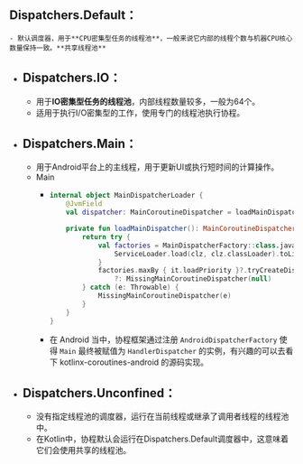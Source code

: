 ## Dispatchers.Default：
	- 默认调度器，用于**CPU密集型任务的线程池**，一般来说它内部的线程个数与机器CPU核心数量保持一致。**共享线程池**
- ## Dispatchers.IO：
	- 用于**IO密集型任务的线程池**，内部线程数量较多，一般为64个。
	- 适用于执行I/O密集型的工作，使用专门的线程池执行协程。
- ## Dispatchers.Main：
	- 用于Android平台上的主线程，用于更新UI或执行短时间的计算操作。
	- Main
		- ```kotlin
		  internal object MainDispatcherLoader {
		      @JvmField
		      val dispatcher: MainCoroutineDispatcher = loadMainDispatcher()
		  
		      private fun loadMainDispatcher(): MainCoroutineDispatcher {
		          return try {
		              val factories = MainDispatcherFactory::class.java.let { clz ->
		                  ServiceLoader.load(clz, clz.classLoader).toList()
		              }
		              factories.maxBy { it.loadPriority }?.tryCreateDispatcher(factories)
		                  ?: MissingMainCoroutineDispatcher(null)
		          } catch (e: Throwable) {
		              MissingMainCoroutineDispatcher(e)
		          }
		      }
		  }
		  ```
		- 在 Android 当中，协程框架通过注册 `AndroidDispatcherFactory` 使得 `Main` 最终被赋值为 `HandlerDispatcher` 的实例，有兴趣的可以去看下  kotlinx-coroutines-android 的源码实现。
- ## Dispatchers.Unconfined：
	- 没有指定线程池的调度器，运行在当前线程或继承了调用者线程的线程池中。
	- 在Kotlin中，协程默认会运行在Dispatchers.Default调度器中，这意味着它们会使用共享的线程池。